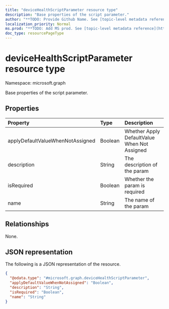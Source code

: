 ```yaml
---
title: "deviceHealthScriptParameter resource type"
description: "Base properties of the script parameter."
author: "**TODO: Provide Github Name. See [topic-level metadata reference](https://msgo.azurewebsites.net/add/document/guidelines/metadata.html#topic-level-metadata)**"
localization_priority: Normal
ms.prod: "**TODO: Add MS prod. See [topic-level metadata reference](https://msgo.azurewebsites.net/add/document/guidelines/metadata.html#topic-level-metadata)**"
doc_type: resourcePageType
---
```


# deviceHealthScriptParameter resource type

Namespace: microsoft.graph



Base properties of the script parameter.

## Properties
|Property|Type|Description|
|:---|:---|:---|
|applyDefaultValueWhenNotAssigned|Boolean|Whether Apply DefaultValue When Not Assigned|
|description|String|The description of the param|
|isRequired|Boolean|Whether the param is required|
|name|String|The name of the param|

## Relationships
None.

## JSON representation
The following is a JSON representation of the resource.
<!-- {
  "blockType": "resource",
  "@odata.type": "microsoft.graph.deviceHealthScriptParameter"
}
-->
``` json
{
  "@odata.type": "#microsoft.graph.deviceHealthScriptParameter",
  "applyDefaultValueWhenNotAssigned": "Boolean",
  "description": "String",
  "isRequired": "Boolean",
  "name": "String"
}
```

